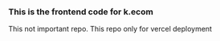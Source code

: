 ### This is the frontend code for k.ecom 
This not important repo. This repo only for vercel deployment
